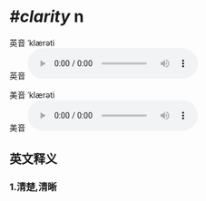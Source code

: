 # ***\#clarity*** n
英音 ˈklærəti  
英音
<audio src="./media/clarity1_AAC.aac" controls="controls"></audio>

美音 ˈklærəti  
美音
<audio src="./media/clarity2_AAC.aac" controls="controls"></audio>



  

英文释义
---
### 1.**清楚,清晰**  


